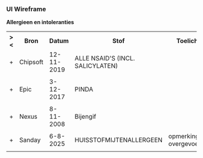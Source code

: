 ### UI Wireframe
<b>Allergieen en intoleranties</b>
<table class="grid">
<tbody>
<tr><th>&gt;&lt;</th>
<th>Bron</th>
<th>Datum</th>
<th>Stof</th>
<th>Toelichting</th>
<th>Categorie</th>
<th>Ernst(1)</th>
<th>Ernst(2)</th>
<th>Reacties</th>
<th>Status</th>
<th>StatusCS</th>
<th>(VStatus)</th>
</tr>
<tr><td>+</td>
<td>Chipsoft</td>
<td>12-11-2019</td>
<td>ALLE NSAID'S (INCL. SALICYLATEN)</td>
<td></td>
<td>Medicijn</td>
<td>Licht</td>
<td></td>
<td>Huiduitslag</td>
<td>active</td>
<td>Actief</td>
<td>unconfirmed</td>
</tr><tr><td></td><td colspan=11>
</td></tr>
<tr><td>+</td>
<td>Epic</td>
<td>3-12-2017</td>
<td>PINDA</td>
<td></td>
<td>food</td>
<td></td>
<td>moderate</td>
<td>Erythrodermie</td>
<td>active</td>
<td></td>
<td>confirmed</td>
</tr><tr><td></td><td colspan=11>
</td></tr>
<tr><td>+</td>
<td>Nexus</td>
<td>8-11-2008</td>
<td>Bijengif</td>
<td></td>
<td></td>
<td>high</td>
<td>severe</td>
<td></td>
<td>active</td>
<td></td>
<td>confirmed</td>
</tr><tr><td></td><td colspan=11>
</td></tr>
<tr><td>+</td>
<td>Sanday</td>
<td>6-8-2025</td>
<td>HUISSTOFMIJTENALLERGEEN</td>
<td>opmerking bij overgevoeligheid</td>
<td>medication</td>
<td>low</td>
<td></td>
<td></td>
<td>active</td>
<td></td>
<td>confirmed</td>
</tr><tr><td></td><td colspan=11>
</td></tr>
</tbody>
</table>